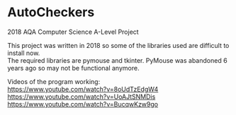 # AutoCheckers
2018 AQA Computer Science A-Level Project

This project was written in 2018 so some of the libraries used are difficult to install now.<br />
The required libraries are pymouse and tkinter. PyMouse was abandoned 6 years ago so may not be functional anymore.<br />

Videos of the program working:<br />
https://www.youtube.com/watch?v=8oUdTzEdgW4<br />
https://www.youtube.com/watch?v=UoAJtSNMDis<br />
https://www.youtube.com/watch?v=BucqwKzw9go
